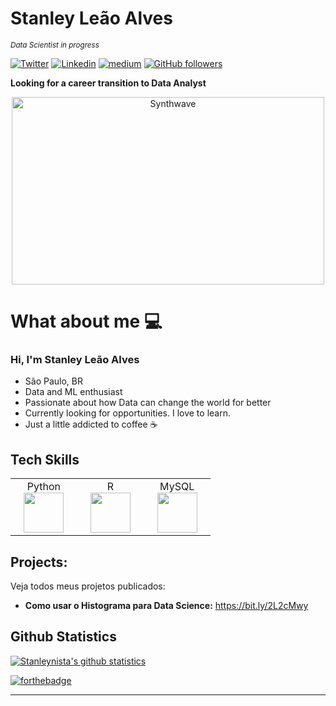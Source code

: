 # Stanley Leão Alves
<sub>*Data Scientist in progress* </sub>

[![Twitter](https://img.shields.io/badge/-Twitter-222222?style=flat-square&logo=twitter&logoColor=white&link=https://twitter.com/Stanleynista)](https://twitter.com/Stanleynista)
[![Linkedin](https://img.shields.io/badge/-LinkedIn-222222?style=flat-square&logo=Linkedin&logoColor=white&link=https://www.linkedin.com/in/stanley-leao-alves/)](https://www.linkedin.com/in/stanley-leao-alves/)
[![medium](https://aleen42.github.io/badges/src/medium.svg)](https://medium.com/@falecomstanley)
[![GitHub followers](https://img.shields.io/github/followers/EngincanV.svg?style=social&label=Follow&maxAge=2592000)](https://github.com/Stanleynista?tab=followers)


**Looking for a career transition to Data Analyst**

<p align="center"><img src="https://thumbs.gfycat.com/GoodnaturedFondGaur-size_restricted.gif" alt="Synthwave" height="300" width="500"></p>


<h1> What about me 💻 </h1>

<h3 align="left"> Hi, I'm Stanley Leão Alves </h3>

- São Paulo, BR 
- Data and ML enthusiast
- Passionate about how Data can change the world for better
- Currently looking for opportunities. I love to learn.
- Just a little addicted to coffee ☕

## Tech Skills

<table>
  <tbody>
    <tr valign="top">
      <td width="25%" align="center">
        <span>Python</span><br>
        <img height="64px" src="https://cdn.svgporn.com/logos/python.svg">
      </td>
      <td width="25%" align="center">
        <span>R</span><br>
        <img height="64px" src="https://cdn.svgporn.com/logos/r-lang.svg">
      </td>
      <td width="25%" align="center">
        <span>MySQL</span><br>
        <img height="64px" src="https://cdn.svgporn.com/logos/mysql.svg">
      </td>
    </tr>
  </tbody>
</table>

## Projects:
Veja todos meus projetos publicados:

* **Como usar o Histograma para Data Science:** https://bit.ly/2L2cMwy

## Github Statistics
<div align="left">
  
[![Stanleynista's github statistics](https://github-readme-stats.vercel.app/api?username=Stanleynista&show_icons=true&line_height=21&show_icons=true&theme=dark)](https://github.com/Stanleynista/github-readme-stats)<br/>


[![forthebadge](https://forthebadge.com/images/badges/built-with-love.svg)](https://forthebadge.com)

---

